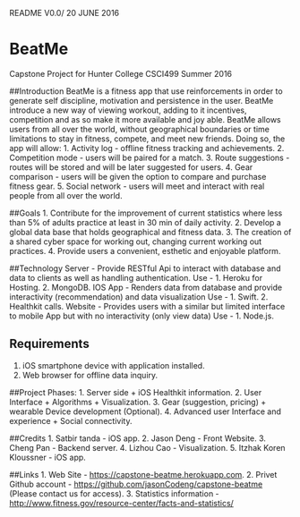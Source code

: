 README V0.0/ 20 JUNE 2016


# BeatMe
Capstone Project for Hunter College CSCI499 Summer 2016

##Introduction 
BeatMe is a fitness app that use reinforcements in order to generate self discipline, motivation and persistence in the user.
BeatMe introduce a new way of viewing workout, adding to it incentives, competition and as so make it more available and joy able.
BeatMe allows users from all over the world, without geographical boundaries or time limitations to stay in fitness, compete, and meet new friends. Doing so, the app will allow:
    	1. Activity log - offline fitness tracking and achievements.
    	2. Competition mode - users will be paired for a match. 
    	3. Route suggestions - routes will be stored and will be later suggested for users.
    	4. Gear comparison - users will be given the option to compare and purchase fitness gear.
    	5. Social network - users will meet and interact with real people from all over the world.

##Goals
  	1. Contribute for the improvement of current statistics where less than 5% of adults practice at least in 30 min of daily 	activity.
  	2. Develop a global data base that holds geographical and fitness data.
  	3. The creation of a shared cyber space for working out, changing current working out practices.
  	4. Provide users a convenient, esthetic and enjoyable platform.

##Technology
Server - Provide RESTful Api to interact with database and data to clients as well as handling authentication.
	Use - 	1. Heroku for Hosting.
        	2. MongoDB.
IOS App - Renders data from database and provide interactivity (recommendation) and data visualization
   	Use - 	1. Swift.
	        2. Healthkit calls.
Website - Provides users with a similar but limited interface to mobile App but with no interactivity (only view data)
  	Use - 	1. Node.js.


## Requirements
1. iOS smartphone device with application installed.
2. Web browser for offline data inquiry.


##Project Phases:
	1. Server side + iOS Healthkit information.
	2. User Interface + Algorithms + Visualization.
	3. Gear (suggestion, pricing) + wearable Device development (Optional).
	4. Advanced user Interface and experience + Social connectivity.


##Credits
	1. Satbir tanda - iOS app.
  	2. Jason Deng - Front Website.
  	3. Cheng Pan - Backend server.
  	4. Lizhou Cao - Visualization.
  	5. Itzhak Koren Kloussner - iOS app.

##Links
 	1. Web Site - https://capstone-beatme.herokuapp.com.
 	2. Privet Github account - https://github.com/jasonCodeng/capstone-beatme (Please contact us for access).
 	3. Statistics information - http://www.fitness.gov/resource-center/facts-and-statistics/


